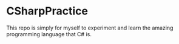 # CSharpPractice
This repo is simply for myself to experiment and learn the amazing programming language that C# is.
